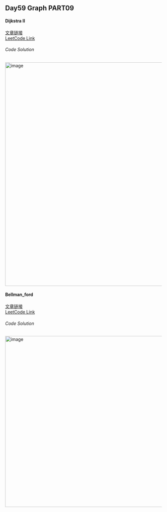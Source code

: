 ## Day59 Graph PART09  
#### Dijkstra II  
[文章链接](https://www.programmercarl.com/kamacoder/0047.%E5%8F%82%E4%BC%9Adijkstra%E5%A0%86.html)  
[LeetCode Link](https://kamacoder.com/problempage.php?pid=1047)  

###### Code Solution  
<img width="682" height="719" alt="image" src="https://github.com/user-attachments/assets/5151f7ca-5b80-4e91-b3e5-0b67924ecd20" />

#### Bellman_ford  
[文章链接](https://www.programmercarl.com/kamacoder/0094.%E5%9F%8E%E5%B8%82%E9%97%B4%E8%B4%A7%E7%89%A9%E8%BF%90%E8%BE%93I.html)  
[LeetCode Link](https://kamacoder.com/problempage.php?pid=1152)  

###### Code Solution  
<img width="673" height="550" alt="image" src="https://github.com/user-attachments/assets/dce0284b-40aa-4db7-969d-e6f50271c27f" />
